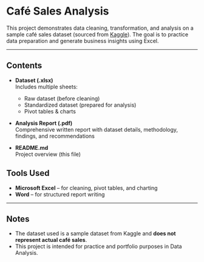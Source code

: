 # Café Sales Analysis

This project demonstrates data cleaning, transformation, and analysis on a sample café sales dataset (sourced from [Kaggle](https://www.kaggle.com/datasets/ahmedmohamed2003/cafe-sales-dirty-data-for-cleaning-training)). The goal is to practice data preparation and generate business insights using Excel.

---

## Contents
- **Dataset (.xlsx)**  
  Includes multiple sheets:  
  - Raw dataset (before cleaning)  
  - Standardized dataset (prepared for analysis)  
  - Pivot tables & charts  

- **Analysis Report (.pdf)**  
  Comprehensive written report with dataset details, methodology, findings, and recommendations  

- **README.md**  
  Project overview (this file)

## Tools Used

- **Microsoft Excel** – for cleaning, pivot tables, and charting
- **Word** – for structured report writing

---

## Notes

- The dataset used is a sample dataset from Kaggle and **does not represent actual café sales**.
- This project is intended for practice and portfolio purposes in Data Analysis.
